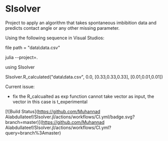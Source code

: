 # SIsolver
Project to apply an algorithm that takes spontaneous imbibition data and predicts contact angle or any other missing parameter.  

Using the following sequence in Visual Studios:

file path = "data\\data.csv"

julia --project=.

using SIsolver

SIsolver.R_calculated("data\\data.csv", 0.0, [0.33,0.33,0.33], [0.01,0.01,0.01])

Current issue:

* fix the R_calcualted as exp function cannot take vector as input, the vector in this case is t_experimental

[![Build Status](https://github.com/Muhannad Alabdullateef/SIsolver.jl/actions/workflows/CI.yml/badge.svg?branch=master)](https://github.com/Muhannad Alabdullateef/SIsolver.jl/actions/workflows/CI.yml?query=branch%3Amaster)
